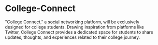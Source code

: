 # College-Connect
"College Connect," a social networking platform, will be exclusively designed for college students. Drawing inspiration from platforms like Twitter, College Connect provides a dedicated space for students to share updates, thoughts, and experiences related to their college journey.
